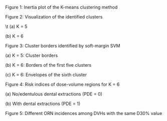 Figure 1: Inertia plot of the K-means clustering method

Figure 2: Visualization of the identified clusters 

\t (a) K = 5 

(b) K = 6

Figure 3: Cluster borders identified by soft-margin SVM 

(a) K = 5: Cluster borders

(b) K = 6: Borders of the first five clusters 

(c) K = 6: Envelopes of the sixth cluster

Figure 4: Risk indices of dose-volume regions for K = 6

(a) No/edentulous dental extractions (PDE = 0) 

(b) With dental extractions (PDE = 1)

Figure 5: Different ORN incidences among DVHs with the same D30% value
